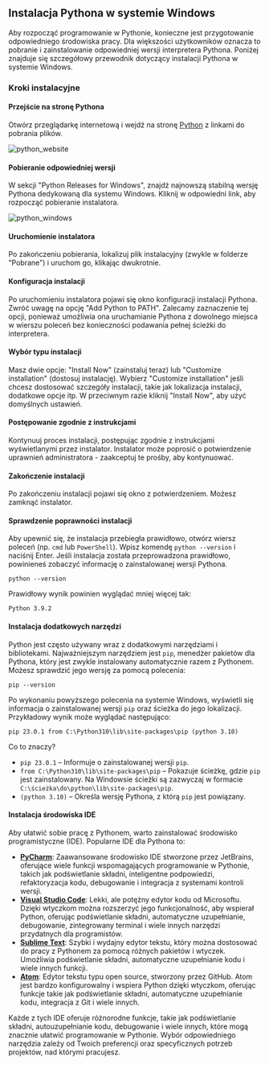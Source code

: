 ## Instalacja Pythona w systemie Windows

Aby rozpocząć programowanie w Pythonie, konieczne jest przygotowanie odpowiedniego środowiska pracy. Dla większości użytkowników oznacza to pobranie i zainstalowanie odpowiedniej wersji interpretera Pythona. Poniżej znajduje się szczegółowy przewodnik dotyczący instalacji Pythona w systemie Windows.

### Kroki instalacyjne

#### Przejście na stronę Pythona

Otwórz przeglądarkę internetową i wejdź na stronę [Python](https://www.python.org/downloads/) z linkami do pobrania plików.

![python_website](https://github.com/djeada/Kurs-Podstaw-Pythona/assets/37275728/615dc6d2-6ce3-469a-9528-3441283cd829)

#### Pobieranie odpowiedniej wersji

W sekcji "Python Releases for Windows", znajdź najnowszą stabilną wersję Pythona dedykowaną dla systemu Windows. Kliknij w odpowiedni link, aby rozpocząć pobieranie instalatora.

![python_windows](https://github.com/djeada/Kurs-Podstaw-Pythona/assets/37275728/13939d60-cef4-4f35-81f9-48c2a0ec9a37)

#### Uruchomienie instalatora

Po zakończeniu pobierania, lokalizuj plik instalacyjny (zwykle w folderze "Pobrane") i uruchom go, klikając dwukrotnie.

#### Konfiguracja instalacji

Po uruchomieniu instalatora pojawi się okno konfiguracji instalacji Pythona. Zwróć uwagę na opcję "Add Python to PATH". Zalecamy zaznaczenie tej opcji, ponieważ umożliwia ona uruchamianie Pythona z dowolnego miejsca w wierszu poleceń bez konieczności podawania pełnej ścieżki do interpretera.

#### Wybór typu instalacji

Masz dwie opcje: "Install Now" (zainstaluj teraz) lub "Customize installation" (dostosuj instalację). Wybierz "Customize installation" jeśli chcesz dostosować szczegóły instalacji, takie jak lokalizacja instalacji, dodatkowe opcje itp. W przeciwnym razie kliknij "Install Now", aby użyć domyślnych ustawień.

#### Postępowanie zgodnie z instrukcjami

Kontynuuj proces instalacji, postępując zgodnie z instrukcjami wyświetlanymi przez instalator. Instalator może poprosić o potwierdzenie uprawnień administratora - zaakceptuj te prośby, aby kontynuować.

#### Zakończenie instalacji

Po zakończeniu instalacji pojawi się okno z potwierdzeniem. Możesz zamknąć instalator. 

#### Sprawdzenie poprawności instalacji

Aby upewnić się, że instalacja przebiegła prawidłowo, otwórz wiersz poleceń (np. `cmd` lub `PowerShell`). Wpisz komendę `python --version` i naciśnij Enter. Jeśli instalacja została przeprowadzona prawidłowo, powinieneś zobaczyć informację o zainstalowanej wersji Pythona.

```shell
python --version
```

Prawidłowy wynik powinien wyglądać mniej więcej tak:

```shell
Python 3.9.2
```

#### Instalacja dodatkowych narzędzi

Python jest często używany wraz z dodatkowymi narzędziami i bibliotekami. Najważniejszym narzędziem jest `pip`, menedżer pakietów dla Pythona, który jest zwykle instalowany automatycznie razem z Pythonem. Możesz sprawdzić jego wersję za pomocą polecenia:

```shell
pip --version
```

Po wykonaniu powyższego polecenia na systemie Windows, wyświetli się informacja o zainstalowanej wersji `pip` oraz ścieżka do jego lokalizacji. Przykładowy wynik może wyglądać następująco:

```shell
pip 23.0.1 from C:\Python310\lib\site-packages\pip (python 3.10)
```

Co to znaczy?

- `pip 23.0.1` – Informuje o zainstalowanej wersji `pip`.
- `from C:\Python310\lib\site-packages\pip` – Pokazuje ścieżkę, gdzie `pip` jest zainstalowany. Na Windowsie ścieżki są zazwyczaj w formacie `C:\ścieżka\do\python\lib\site-packages\pip`.
- `(python 3.10)` – Określa wersję Pythona, z którą `pip` jest powiązany.

#### Instalacja środowiska IDE

Aby ułatwić sobie pracę z Pythonem, warto zainstalować środowisko programistyczne (IDE). Popularne IDE dla Pythona to:

- **[PyCharm](https://www.jetbrains.com/pycharm/)**: Zaawansowane środowisko IDE stworzone przez JetBrains, oferujące wiele funkcji wspomagających programowanie w Pythonie, takich jak podświetlanie składni, inteligentne podpowiedzi, refaktoryzacja kodu, debugowanie i integracja z systemami kontroli wersji.
- **[Visual Studio Code](https://code.visualstudio.com/)**: Lekki, ale potężny edytor kodu od Microsoftu. Dzięki wtyczkom można rozszerzyć jego funkcjonalność, aby wspierał Python, oferując podświetlanie składni, automatyczne uzupełnianie, debugowanie, zintegrowany terminal i wiele innych narzędzi przydatnych dla programistów.
- **[Sublime Text](https://www.sublimetext.com/)**: Szybki i wydajny edytor tekstu, który można dostosować do pracy z Pythonem za pomocą różnych pakietów i wtyczek. Umożliwia podświetlanie składni, automatyczne uzupełnianie kodu i wiele innych funkcji.
- **[Atom](https://atom.io/)**: Edytor tekstu typu open source, stworzony przez GitHub. Atom jest bardzo konfigurowalny i wspiera Python dzięki wtyczkom, oferując funkcje takie jak podświetlanie składni, automatyczne uzupełnianie kodu, integracja z Git i wiele innych.

Każde z tych IDE oferuje różnorodne funkcje, takie jak podświetlanie składni, autouzupełnianie kodu, debugowanie i wiele innych, które mogą znacznie ułatwić programowanie w Pythonie. Wybór odpowiedniego narzędzia zależy od Twoich preferencji oraz specyficznych potrzeb projektów, nad którymi pracujesz.
